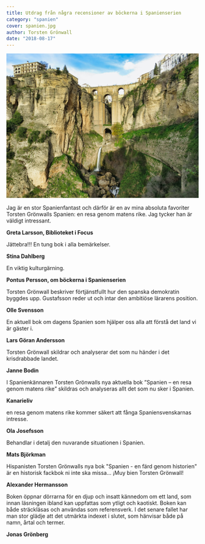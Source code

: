 ```yaml
---
title: Utdrag från några recensioner av böckerna i Spanienserien
category: "spanien"
cover: spanien.jpg
author: Torsten Grönwall
date: "2018-08-17"
---
```


![unsplash.com](./spanien.jpg)
 
Jag är en stor Spanienfantast och därför är en av mina absoluta favoriter Torsten Grönwalls Spanien: en resa genom matens rike. Jag tycker han är väldigt intressant.

**Greta Larsson, Biblioteket i Focus**

Jättebra!!! En tung bok i alla bemärkelser.

**Stina Dahlberg**

En viktig kulturgärning.

**Pontus Persson, om böckerna i Spanienserien**

Torsten Grönwall beskriver förtjänstfullt hur den spanska demokratin byggdes upp. Gustafsson reder ut och intar den ambitiöse lärarens position.

**Olle Svensson**

En aktuell bok om dagens Spanien som hjälper oss alla att förstå det land vi är gäster i.

**Lars Göran Andersson**

Torsten Grönwall skildrar och analyserar det som nu händer i det krisdrabbade landet.

**Janne Bodin**

I Spanienkännaren Torsten Grönwalls nya aktuella bok ”Spanien – en resa genom matens rike” skildras och analyseras allt det som nu sker i Spanien.

**Kanarieliv**

en resa genom matens rike kommer säkert att fånga Spaniensvenskarnas intresse.

**Ola Josefsson**

Behandlar i detalj den nuvarande situationen i Spanien.

**Mats Björkman**

Hispanisten Torsten Grönwalls nya bok "Spanien - en färd genom historien" är en historisk fackbok ni inte ska missa... ¡Muy bien Torsten Grönwall!

**Alexander Hermansson**

Boken öppnar dörrarna för en djup och insatt kännedom om ett land, som innan läsningen ibland kan uppfattas som ytligt och kaotiskt. Boken kan både sträckläsas och användas som referensverk. I det senare fallet har man stor glädje att det utmärkta indexet i slutet, som hänvisar både på namn, årtal och termer.

**Jonas Grönberg**
